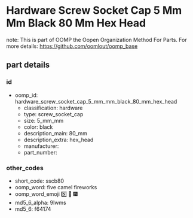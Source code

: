 # Hardware Screw Socket Cap 5 Mm Mm Black 80 Mm Hex Head  

note: This is part of OOMP the Oopen Organization Method For Parts. For more details: https://github.com/oomlout/oomp_base

##  part details





### id
* oomp_id: hardware_screw_socket_cap_5_mm_mm_black_80_mm_hex_head
  * classification: hardware
  * type: screw_socket_cap
  * size: 5_mm_mm
  * color: black
  * description_main: 80_mm
  * description_extra: hex_head
  * manufacturer: 
  * part_number: 

### other_codes
* short_code: sscb80
* oomp_word: five camel fireworks
* oomp_word_emoji :five: :camel: :fireworks:
* md5_6_alpha: 9lwms
* md5_6: f64174
